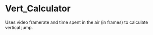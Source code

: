 # Vert_Calculator
Uses video framerate and time spent in the air (in frames) to calculate vertical jump.
